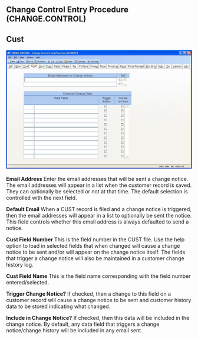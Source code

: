 ##  Change Control Entry Procedure (CHANGE.CONTROL)

<PageHeader />

##  Cust

![](./CHANGE-CONTROL-4.jpg)

**Email Address** Enter the email addresses that will be sent a change notice.
The email addresses will appear in a list when the customer record is saved.
They can optionally be selected or not at that time. The default selection is
controlled with the next field.  
  
**Default Email** When a CUST record is filed and a change notice is
triggered, then the email addresses will appear in a list to optionally be
sent the notice. This field controls whether this email address is always
defaulted to send a notice.  
  
**Cust Field Number** This is the field number in the CUST file. Use the help
option to load in selected fields that when changed will cause a change notice
to be sent and/or will appear on the change notice itself. The fields that
trigger a change notice will also be maintained in a customer change history
log.  
  
**Cust Field Name** This is the field name corresponding with the field number
entered/selected.  
  
**Trigger Change Notice?** If checked, then a change to this field on a
customer record will cause a change notice to be sent and customer history
data to be stored indicating what changed.  
  
**Include in Change Notice?** If checked, then this data will be included in
the change notice. By default, any data field that triggers a change
notice/change history will be included in any email sent.  
  
  
<badge text= "Version 8.10.57" vertical="middle" />

<PageFooter />